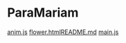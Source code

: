 # ParaMariam
[anim.js](https://github.com/user-attachments/files/22108109/anim.js)
[flower.html](https://github.com/user-attachments/files/22108110/flower.html)[README.md](https://github.com/user-attachments/files/22108112/README.md)
[main.js](https://github.com/user-attachments/files/22108111/main.js)

